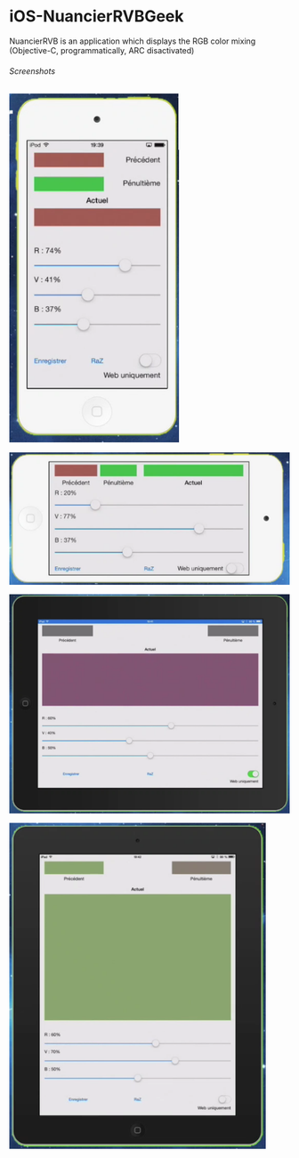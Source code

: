 iOS-NuancierRVBGeek
===================

NuancierRVB is an application which displays the RGB color mixing (Objective-C, programmatically, ARC disactivated)

###### Screenshots
![alt text](https://github.com/Kingsousse/iOS-NuancierRVB/blob/master/capt1.png "screen 1")

![alt text](https://github.com/Kingsousse/iOS-NuancierRVB/blob/master/capt2.png "screen 2")

![alt text](https://github.com/Kingsousse/iOS-NuancierRVB/blob/master/capt3.png "screen 3")

![alt text](https://github.com/Kingsousse/iOS-NuancierRVB/blob/master/capt4.png "screen 4")
